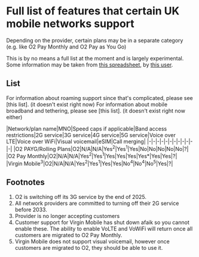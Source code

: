# Full list of features that certain UK mobile networks support

Depending on the provider, certain plans may be in a separate category (e.g. like O2 Pay Monthly and O2 Pay as You Go)

This is by no means a full list at the moment and is largely experimental. Some information may be taken from [this spreadsheet](https://docs.google.com/spreadsheets/d/126in1zdWmjTkPB1dU2OvWF7BzTpNWiJLPGWgZ3C0n-Q/edit?usp=sharing), by [this user](https://www.ispreview.co.uk/talk/members/bubblesthefish6.33345/).

## List

For information about roaming support since that's complicated, please see [this list]. (it doesn't exist right now)
For information about mobile broadband and tethering, please see [this list]. (it doesn't exist right now either)

|Network/plan name|MNO|Speed caps if applicable|Band access restrictions|2G service|3G service|4G service|5G service|Voice over LTE|Voice over WiFi|Visual voicemail|eSIM|Call merging|
|-|-|-|-|-|-|-|-|-|-|-|-|
|O2 PAYG/Rolling Plans|O2|N/A|N/A|Yes<sup>2</sup>|Yes<sup>1</sup>|Yes|No|No|No|No|No|?|
|O2 Pay Monthly|O2|N/A|N/A|Yes<sup>2</sup>|Yes<sup>1</sup>|Yes|Yes|Yes|Yes*|Yes|Yes|?|
|Virgin Mobile<sup>3</sup>|O2|N/A|N/A|Yes<sup>2</sup>|Yes<sup>1</sup>|Yes|Yes|No<sup>4</sup>|No<sup>4</sup>|No<sup>5</sup>|Yes|?|

## Footnotes

1. O2 is switching off its 3G service by the end of 2025.
2. All network providers are committed to turning off their 2G service before 2033.
3. Provider is no longer accepting customers
4. Customer support for Virgin Mobile has shut down afaik so you cannot enable these. The ability to enable VoLTE and VoWiFi will return once all customers are migrated to O2 Pay Monthly.
5. Virgin Mobile does not support visual voicemail, however once customers are migrated to O2, they should be able to use it.
